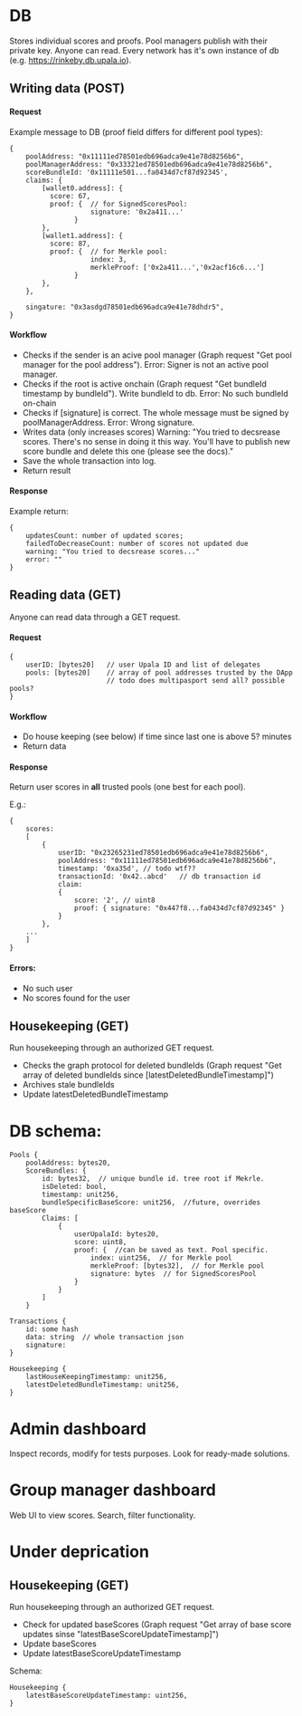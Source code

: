 # DB

Stores individual scores and proofs.
Pool managers publish with their private key. Anyone can read. 
Every network has it's own instance of db (e.g. https://rinkeby.db.upala.io).

## Writing data (POST)

#### Request 

Example message to DB (proof field differs for different pool types):

    {
        poolAddress: "0x11111ed78501edb696adca9e41e78d8256b6",
        poolManagerAddress: "0x33321ed78501edb696adca9e41e78d8256b6",
        scoreBundleId: '0x11111e501...fa0434d7cf87d92345',
        claims: {
            [wallet0.address]: {
              score: 67,
              proof: {  // for SignedScoresPool:
                        signature: '0x2a411...'
                    }
            },
            [wallet1.address]: {
              score: 87,
              proof: {  // for Merkle pool:
                        index: 3,  
                        merkleProof: ['0x2a411...','0x2acf16c6...'] 
                    }
            },
        },

        singature: "0x3asdgd78501edb696adca9e41e78dhdr5", 
    }

#### Workflow 

- Checks if the sender is an acive pool manager (Graph request "Get pool manager for the pool address").
Error: Signer is not an active pool manager. 
- Checks if the root is active onchain (Graph request "Get bundleId timestamp by bundleId"). Write bundleId to db. 
Error: No such bundleId on-chain
- Checks if [signature] is correct. The whole message must be signed by poolManagerAddress.
Error: Wrong signature.
- Writes data (only increases scores)
Warning: "You tried to decsrease scores. There's no sense in doing it this way. You'll have to publish new score bundle and delete this one (please see the docs)."
- Save the whole transaction into log. 
- Return result

#### Response 

Example return:

    {
        updatesCount: number of updated scores;
        failedToDecreaseCount: number of scores not updated due
        warning: "You tried to decsrease scores..."
        error: ""
    }


## Reading data (GET)
Anyone can read data through a GET request.

#### Request

    {
        userID: [bytes20]   // user Upala ID and list of delegates
        pools: [bytes20]    // array of pool addresses trusted by the DApp
                            // todo does multipasport send all? possible pools?
    }

#### Workflow 
- Do house keeping (see below) if time since last one is above 5? minutes 
- Return data

#### Response
Return user scores in **all** trusted pools (one best for each pool). 

E.g.:

    {
        scores:
        [
            {
                userID: "0x23265231ed78501edb696adca9e41e78d8256b6",
                poolAddress: "0x11111ed78501edb696adca9e41e78d8256b6",
                timestamp: '0xa35d', // todo wtf??
                transactionId: '0x42..abcd'   // db transaction id
                claim: 
                {
                    score: '2', // uint8
                    proof: { signature: "0x447f8...fa0434d7cf87d92345" }
                }
            },
        ...
        ]
    }


#### Errors:
- No such user
- No scores found for the user

## Housekeeping (GET)
Run housekeeping through an authorized GET request.

- Checks the graph protocol for deleted bundleIds (Graph request "Get array of deleted bundleIds since [latestDeletedBundleTimestamp]")
- Archives stale bundleIds
- Update latestDeletedBundleTimestamp


# DB schema:

    Pools {
        poolAddress: bytes20,
        ScoreBundles: {
            id: bytes32,  // unique bundle id. tree root if Mekrle.
            isDeleted: bool,
            timestamp: unit256,
            bundleSpecificBaseScore: unit256,  //future, overrides baseScore
            Claims: [
                {
                    userUpalaId: bytes20,
                    score: uint8,
                    proof: {  //can be saved as text. Pool specific. 
                        index: uint256,  // for Merkle pool
                        merkleProof: [bytes32],  // for Merkle pool
                        signature: bytes  // for SignedScoresPool
                    }
                }
            ]
        }

    Transactions {
        id: some hash
        data: string  // whole transaction json 
        signature: 
    }

    Housekeeping {
        lastHouseKeepingTimestamp: unit256,
        latestDeletedBundleTimestamp: unit256,
    }


# Admin dashboard
Inspect records, modify for tests purposes. Look for ready-made solutions. 

# Group manager dashboard
Web UI to view scores. Search, filter functionality. 


# Under deprication

## Housekeeping (GET)
Run housekeeping through an authorized GET request.

- Check for updated baseScores (Graph request "Get array of base score updates sinse "latestBaseScoreUpdateTimestamp]")
- Update baseScores 
- Update latestBaseScoreUpdateTimestamp

Schema:

    Housekeeping {
        latestBaseScoreUpdateTimestamp: uint256,
    }